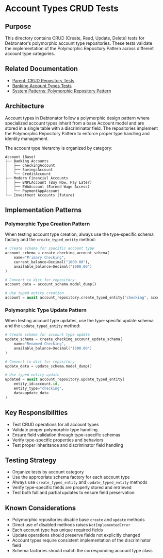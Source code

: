 # Account Types CRUD Tests

## Purpose

This directory contains CRUD (Create, Read, Update, Delete) tests for Debtonator's polymorphic account type repositories. These tests validate the implementation of the Polymorphic Repository Pattern across different account type categories.

## Related Documentation

- [Parent: CRUD Repository Tests](/code/debtonator/tests/integration/repositories/crud/README.md)
- [Banking Account Types Tests](./banking/README.md)
- [System Patterns: Polymorphic Repository Pattern](/code/debtonator/docs/system_patterns.md#polymorphic-repository-pattern)

## Architecture

Account types in Debtonator follow a polymorphic design pattern where specialized account types inherit from a base Account model and are stored in a single table with a discriminator field. The repositories implement the Polymorphic Repository Pattern to enforce proper type handling and identity management.

The account type hierarchy is organized by category:

```tree
Account (Base)
├── Banking Accounts
│   ├── CheckingAccount
│   ├── SavingsAccount
│   └── CreditAccount
├── Modern Financial Accounts
│   ├── BNPLAccount (Buy Now, Pay Later)
│   ├── EWAAccount (Earned Wage Access)
│   └── PaymentAppAccount
└── Investment Accounts (future)
```

## Implementation Patterns

### Polymorphic Type Creation Pattern

When testing account type creation, always use the type-specific schema factory and the `create_typed_entity` method:

```python
# Create schema for specific account type
account_schema = create_checking_account_schema(
    name="Primary Checking",
    current_balance=Decimal("1000.00"),
    available_balance=Decimal("1000.00")
)

# Convert to dict for repository
account_data = account_schema.model_dump()

# Use typed entity creation
account = await account_repository.create_typed_entity("checking", account_data)
```

### Polymorphic Type Update Pattern

When testing account type updates, use the type-specific update schema and the `update_typed_entity` method:

```python
# Create schema for account type update
update_schema = create_checking_account_update_schema(
    name="Renamed Checking",
    available_balance=Decimal("1500.00")
)

# Convert to dict for repository
update_data = update_schema.model_dump()

# Use typed entity update
updated = await account_repository.update_typed_entity(
    entity_id=account.id,
    entity_type="checking",
    data=update_data
)
```

## Key Responsibilities

- Test CRUD operations for all account types
- Validate proper polymorphic type handling
- Ensure field validation through type-specific schemas
- Verify type-specific properties and behaviors
- Test proper inheritance and discriminator field handling

## Testing Strategy

- Organize tests by account category
- Use the appropriate schema factory for each account type
- Always use `create_typed_entity` and `update_typed_entity` methods
- Verify type-specific fields are properly stored and retrieved
- Test both full and partial updates to ensure field preservation

## Known Considerations

- Polymorphic repositories disable base `create` and `update` methods
- Direct use of disabled methods raises `NotImplementedError`
- Each account type has unique required fields
- Update operations should preserve fields not explicitly changed
- Account types require consistent implementation of the discriminator field
- Schema factories should match the corresponding account type class
